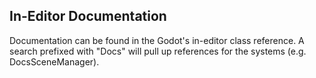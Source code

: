 ## In-Editor Documentation

Documentation can be found in the Godot's in-editor class reference. A search prefixed with "Docs"
will pull up references for the systems (e.g. DocsSceneManager). 
